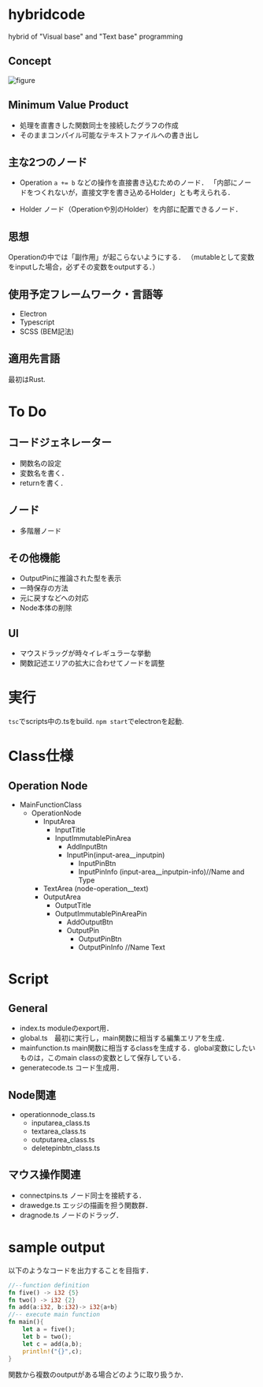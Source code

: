 # hybridcode
hybrid of "Visual base" and "Text base" programming

## Concept
![figure](https://user-images.githubusercontent.com/34291742/89000385-418ff380-d332-11ea-8290-fe342bd1a351.png)

## Minimum Value Product
- 処理を直書きした関数同士を接続したグラフの作成
- そのままコンパイル可能なテキストファイルへの書き出し

## 主な2つのノード
- Operation
```a += b``` などの操作を直接書き込むためのノード．
「内部にノードをつくれないが，直接文字を書き込めるHolder」とも考えられる．

- Holder
ノード（Operationや別のHolder）を内部に配置できるノード．

## 思想
Operationの中では「副作用」が起こらないようにする．
（mutableとして変数をinputした場合，必ずその変数をoutputする．）

## 使用予定フレームワーク・言語等
- Electron
- Typescript
- SCSS (BEM記法)

## 適用先言語
最初はRust.

# To Do
## コードジェネレーター
- 関数名の設定
- 変数名を書く．
- returnを書く．

## ノード
- 多階層ノード

## その他機能
- OutputPinに推論された型を表示
- 一時保存の方法
- 元に戻すなどへの対応
- Node本体の削除

## UI
- マウスドラッグが時々イレギュラーな挙動
- 関数記述エリアの拡大に合わせてノードを調整



# 実行
```tsc```でscripts中の.tsをbuild.
```npm start```でelectronを起動.

# Class仕様
## Operation Node
- MainFunctionClass
    - OperationNode
        - InputArea
            - InputTitle
            - InputImmutablePinArea
                - AddInputBtn
                - InputPin(input-area__inputpin)
                    - InputPinBtn
                    - InputPinInfo (input-area__inputpin-info)//Name and Type
        - TextArea (node-operation__text)
        - OutputArea
            - OutputTitle
            - OutputImmutablePinAreaPin
                - AddOutputBtn
                - OutputPin
                    - OutputPinBtn
                    - OutputPinInfo //Name Text

# Script
## General
- index.ts moduleのexport用．
- global.ts　最初に実行し，main関数に相当する編集エリアを生成．
- mainfunction.ts main関数に相当するclassを生成する．global変数にしたいものは，このmain classの変数として保存している．
- generatecode.ts コード生成用．

## Node関連
- operationnode_class.ts
    - inputarea_class.ts
    - textarea_class.ts
    - outputarea_class.ts
    - deletepinbtn_class.ts

## マウス操作関連
- connectpins.ts ノード同士を接続する．
- drawedge.ts エッジの描画を担う関数群．
- dragnode.ts ノードのドラッグ．

# sample output
以下のようなコードを出力することを目指す．

```rust
//--function definition
fn five() -> i32 {5}
fn two() -> i32 {2}
fn add(a:i32, b:i32)-> i32{a+b}
//-- execute main function
fn main(){
    let a = five();
    let b = two();
    let c = add(a,b);
    println!("{}",c);
}
```
関数から複数のoutputがある場合どのように取り扱うか．